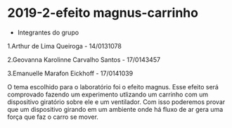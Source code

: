 # 2019-2-efeito magnus-carrinho

* Integrantes do grupo
<p> 1.Arthur de Lima Queiroga - 14/0131078</p>
<p> 2.Geovanna Karolinne Carvalho Santos - 17/0143457</p>
<p> 3.Emanuelle Marafon Eickhoff - 17/0141039</p>

<p> O tema escolhido para o laboratório foi o efeito magnus. Esse efeito será comprovado fazendo um experimento utlizando um carrinho com um dispositivo giratório sobre ele e um ventilador. Com isso poderemos provar que um dispositivo girando em um ambiente onde há fluxo de ar gera uma força que faz o carro se mover.</p>
